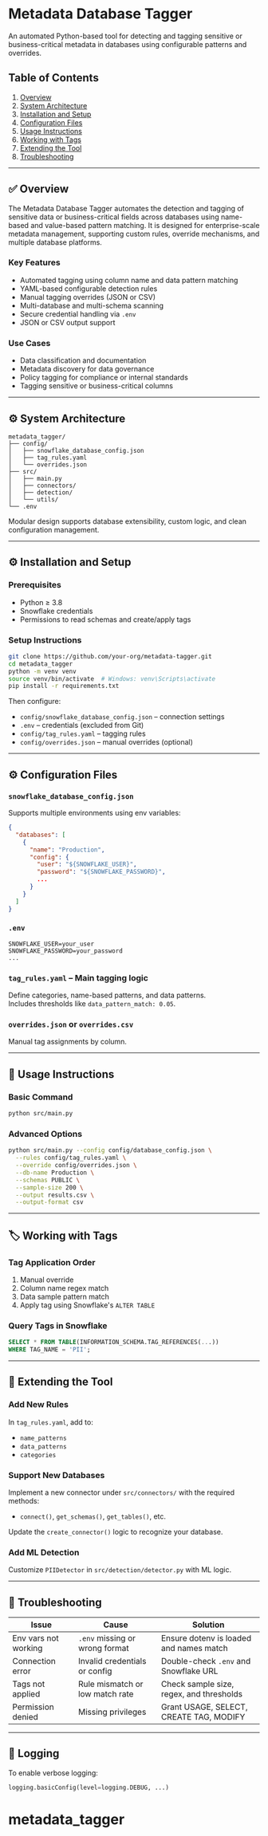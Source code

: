 # Metadata Database Tagger

An automated Python-based tool for detecting and tagging sensitive or business-critical metadata in databases using configurable patterns and overrides.

## Table of Contents

1. [Overview](#overview)  
2. [System Architecture](#system-architecture)  
3. [Installation and Setup](#installation-and-setup)  
4. [Configuration Files](#configuration-files)  
5. [Usage Instructions](#usage-instructions)  
6. [Working with Tags](#working-with-tags)  
7. [Extending the Tool](#extending-the-tool)  
8. [Troubleshooting](#troubleshooting)  

---

## ✅ Overview

The Metadata Database Tagger automates the detection and tagging of sensitive data or business-critical fields across databases using name-based and value-based pattern matching. It is designed for enterprise-scale metadata management, supporting custom rules, override mechanisms, and multiple database platforms.

### Key Features

- Automated tagging using column name and data pattern matching  
- YAML-based configurable detection rules  
- Manual tagging overrides (JSON or CSV)  
- Multi-database and multi-schema scanning  
- Secure credential handling via `.env`  
- JSON or CSV output support  

### Use Cases

- Data classification and documentation  
- Metadata discovery for data governance  
- Policy tagging for compliance or internal standards  
- Tagging sensitive or business-critical columns  

---

## ⚙️ System Architecture

```
metadata_tagger/
├── config/
│   ├── snowflake_database_config.json
│   ├── tag_rules.yaml
│   └── overrides.json
├── src/
│   ├── main.py
│   ├── connectors/
│   ├── detection/
│   └── utils/
└── .env
```

Modular design supports database extensibility, custom logic, and clean configuration management.

---

## ⚙️ Installation and Setup

### Prerequisites

- Python ≥ 3.8  
- Snowflake credentials  
- Permissions to read schemas and create/apply tags  

### Setup Instructions

```bash
git clone https://github.com/your-org/metadata-tagger.git
cd metadata_tagger
python -m venv venv
source venv/bin/activate  # Windows: venv\Scripts\activate
pip install -r requirements.txt
```

Then configure:

- `config/snowflake_database_config.json` – connection settings  
- `.env` – credentials (excluded from Git)  
- `config/tag_rules.yaml` – tagging rules  
- `config/overrides.json` – manual overrides (optional)  

---

## ⚙️ Configuration Files

### `snowflake_database_config.json`

Supports multiple environments using env variables:
```json
{
  "databases": [
    {
      "name": "Production",
      "config": {
        "user": "${SNOWFLAKE_USER}",
        "password": "${SNOWFLAKE_PASSWORD}",
        ...
      }
    }
  ]
}
```

### `.env`
```env
SNOWFLAKE_USER=your_user
SNOWFLAKE_PASSWORD=your_password
...
```

### `tag_rules.yaml` – Main tagging logic

Define categories, name-based patterns, and data patterns.  
Includes thresholds like `data_pattern_match: 0.05`.

### `overrides.json` or `overrides.csv`

Manual tag assignments by column.

---

## 🚀 Usage Instructions

### Basic Command

```bash
python src/main.py
```

### Advanced Options

```bash
python src/main.py --config config/database_config.json \
  --rules config/tag_rules.yaml \
  --override config/overrides.json \
  --db-name Production \
  --schemas PUBLIC \
  --sample-size 200 \
  --output results.csv \
  --output-format csv
```

---

## 🏷️ Working with Tags

### Tag Application Order

1. Manual override  
2. Column name regex match  
3. Data sample pattern match  
4. Apply tag using Snowflake's `ALTER TABLE`  

### Query Tags in Snowflake

```sql
SELECT * FROM TABLE(INFORMATION_SCHEMA.TAG_REFERENCES(...))
WHERE TAG_NAME = 'PII';
```

---

## 🧩 Extending the Tool

### Add New Rules

In `tag_rules.yaml`, add to:
- `name_patterns`
- `data_patterns`
- `categories`

### Support New Databases

Implement a new connector under `src/connectors/` with the required methods:
- `connect()`, `get_schemas()`, `get_tables()`, etc.

Update the `create_connector()` logic to recognize your database.

### Add ML Detection

Customize `PIIDetector` in `src/detection/detector.py` with ML logic.

---

## 🧠 Troubleshooting

| Issue | Cause | Solution |
|-------|-------|----------|
| Env vars not working | `.env` missing or wrong format | Ensure dotenv is loaded and names match |
| Connection error | Invalid credentials or config | Double-check `.env` and Snowflake URL |
| Tags not applied | Rule mismatch or low match rate | Check sample size, regex, and thresholds |
| Permission denied | Missing privileges | Grant USAGE, SELECT, CREATE TAG, MODIFY |

---

## 📓 Logging

To enable verbose logging:

```python
logging.basicConfig(level=logging.DEBUG, ...)
```
# metadata_tagger
